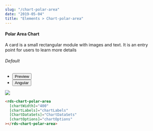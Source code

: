```yaml
---
slug: "/chart-polar-area"
date: "2019-05-04"
title: "Elements > Chart-polar-area"
---
```


<!-- CSS only -->
<link href="https://cdn.jsdelivr.net/npm/bootstrap@5.1.3/dist/css/bootstrap.min.css" rel="stylesheet" integrity="sha384-1BmE4kWBq78iYhFldvKuhfTAU6auU8tT94WrHftjDbrCEXSU1oBoqyl2QvZ6jIW3" crossorigin="anonymous">
<link rel="stylesheet" href="../../../../../../../raaghu/src/assets/css/style-elements.css">
<link rel="stylesheet" href="../../../../../../../raaghu/src/assets/css/main.css">

#### Polar Area Chart 

<p class="">A card is a small rectangular module with images and text. It is an entry point for users to learn more details</p>

<section class="py-4">
    <h6>Default</h6>
    <div class="py-3">
      <div class="cust-tabs">
        <ul class="nav nav-tabs" id="myTab" role="tablist">
          <li class="nav-item" role="presentation">
            <button class="nav-link active" id="Preview-tab" data-bs-toggle="tab" data-bs-target="#Preview" type="button" role="tab" aria-controls="Preview" aria-selected="true">Preview </button>
          </li>
          <li class="nav-item" role="presentation">
            <button class="nav-link" id="Angular-tab" data-bs-toggle="tab" data-bs-target="#Angular" type="button" role="tab" aria-controls="angular" aria-selected="false"><i class="bi bi-code-slash" style="font-size:1.0rem"></i>Angular</button>
          </li>
        </ul>
      </div>
      <div class="tab-content card border" id="myTabContent">
        <div class="tab-pane fade show active" id="Preview" role="tabpanel" aria-labelledby="Preview-tab">
          <div class="contents p-5">                                            
            <div class="row">
              <div class="col-md-12">
                <img src="/images/polar-area-chart1.png" class="img-fluid w-50">
              </div> 
            </div>
          </div>
        </div>
        <div class="tab-pane fade show" id="Angular" role="tabpanel" aria-labelledby="Angular-tab">
          <div class="contents bg-code">
<div class="row  m-0 p-4">

```html
<rds-chart-polar-area
  [chartWidth]="400"
  [chartLabels]="chartLabels"
  [ChartDataSets]="ChartDataSets"
  [chartOptions]="chartOptions"
></rds-chart-polar-area>

```
</div>
          </div>
        </div>
      </div>
    </div>
  </section>


<!-- JavaScript Bundle with Popper -->
<script src="https://cdn.jsdelivr.net/npm/bootstrap@5.1.3/dist/js/bootstrap.bundle.min.js" integrity="sha384-ka7Sk0Gln4gmtz2MlQnikT1wXgYsOg+OMhuP+IlRH9sENBO0LRn5q+8nbTov4+1p" crossorigin="anonymous"></script>